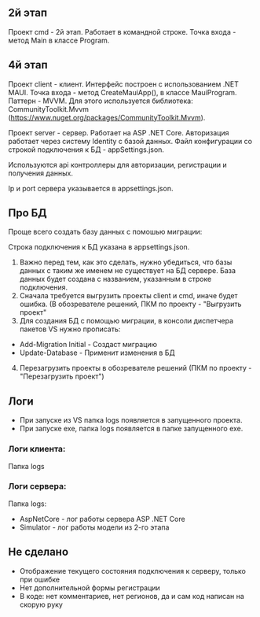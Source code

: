 ## 2й этап
Проект cmd - 2й этап. Работает в командной строке. Точка входа - метод Main в классе Program.

## 4й этап
Проект client - клиент. Интерфейс построен с использованием .NET MAUI. Точка входа - метод CreateMauiApp(), в классе MauiProgram. Паттерн - MVVM. Для этого используется библиотека: CommunityToolkit.Mvvm (https://www.nuget.org/packages/CommunityToolkit.Mvvm).

Проект server - сервер. Работает на ASP .NET Core. Авторизация работает через систему Identity с базой данных. Файл конфигурации со строкой подключения к БД - appSettings.json.

Используются api контроллеры для авторизации, регистрации и получения данных. 

Ip и port сервера указывается в appsettings.json.

## Про БД
Проще всего создать базу данных с помошью миграции:

Строка подключения к БД указана в appsettings.json. 

1) Важно перед тем, как это сделать, нужно убедиться, что базы данных с таким же именем не существует на БД сервере. База данных будет создана с названием, указанным в строке подключения.
2) Сначала требуется выгрузить проекты client и cmd, иначе будет ошибка. (В обозревателе решений, ПКМ по проекту - "Выгрузить проект"
3) Для создания БД с помощью миграции, в консоли диспетчера пакетов VS нужно прописать:
* Add-Migration Initial - Создаст миграцию
* Update-Database - Применит изменения в БД

4) Перезагрузить проекты в обозревателе решений (ПКМ по проекту - "Перезагрузить проект")

## Логи
* При запуске из VS папка logs появляется в запущенного проекта. 
* При запуске exe, папка logs появляется в папке запущенного exe.

### Логи клиента:
Папка logs

### Логи сервера:
Папка logs:
* AspNetCore - лог работы сервера ASP .NET Core
* Simulator - лог работы модели из 2-го этапа

## Не сделано
* Отображение текущего состояния подключения к серверу, только при ошибке
* Нет дополнительной формы регистрации
* В коде: нет комментариев, нет регионов, да и сам код написан на скорую руку
